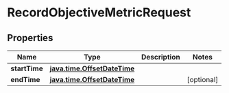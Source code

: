 
# RecordObjectiveMetricRequest

## Properties
Name | Type | Description | Notes
------------ | ------------- | ------------- | -------------
**startTime** | [**java.time.OffsetDateTime**](java.time.OffsetDateTime.md) |  | 
**endTime** | [**java.time.OffsetDateTime**](java.time.OffsetDateTime.md) |  |  [optional]



